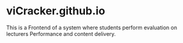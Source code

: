 # viCracker.github.io
This is a Frontend of a system where students perform evaluation on lecturers Performance and content delivery.
